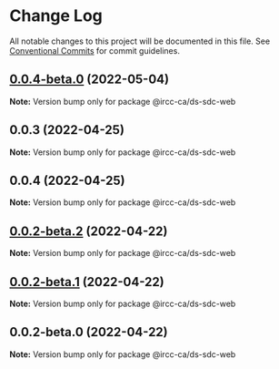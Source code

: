 # Change Log

All notable changes to this project will be documented in this file.
See [Conventional Commits](https://conventionalcommits.org) for commit guidelines.

## [0.0.4-beta.0](https://github.com/IRCC-ca/ds-sdc/compare/@ircc-ca/ds-sdc-web@0.0.3...@ircc-ca/ds-sdc-web@0.0.4-beta.0) (2022-05-04)

**Note:** Version bump only for package @ircc-ca/ds-sdc-web






## 0.0.3 (2022-04-25)

**Note:** Version bump only for package @ircc-ca/ds-sdc-web





## 0.0.4 (2022-04-25)

**Note:** Version bump only for package @ircc-ca/ds-sdc-web





## [0.0.2-beta.2](https://github.com/ionic-team/stencil-component-starter/compare/@ircc-ca/ds-sdc-web@0.0.2-beta.1...@ircc-ca/ds-sdc-web@0.0.2-beta.2) (2022-04-22)

**Note:** Version bump only for package @ircc-ca/ds-sdc-web





## [0.0.2-beta.1](https://github.com/ionic-team/stencil-component-starter/compare/@ircc-ca/ds-sdc-web@0.0.2-beta.0...@ircc-ca/ds-sdc-web@0.0.2-beta.1) (2022-04-22)

**Note:** Version bump only for package @ircc-ca/ds-sdc-web





## 0.0.2-beta.0 (2022-04-22)

**Note:** Version bump only for package @ircc-ca/ds-sdc-web
